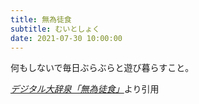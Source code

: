 ```yaml
---
title: 無為徒食
subtitle: むいとしょく
date: 2021-07-30 10:00:00
---
```


何もしないで毎日ぶらぶらと遊び暮らすこと。

<cite>[デジタル大辞泉「無為徒食」](https://dictionary.goo.ne.jp/word/%E7%84%A1%E7%82%BA%E5%BE%92%E9%A3%9F/)</cite>より引用